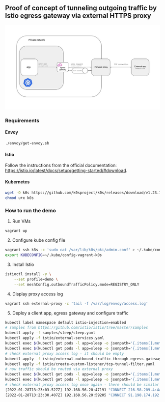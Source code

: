 ## Proof of concept of tunneling outgoing traffic by Istio egress gateway via external HTTPS proxy

![tunneling-traffic](docs/solution.jpg)

### Requirements

#### Envoy
```sh
./envoy/get-envoy.sh
```

#### Istio
Follow the instructions from the official documentation: https://istio.io/latest/docs/setup/getting-started/#download.

#### Kubernetes
```sh
wget -O k0s https://github.com/k0sproject/k0s/releases/download/v1.23.1+k0s.1/k0s-v1.23.1+k0s.1-amd64
chmod u+x k0s
```

### How to run the demo
1. Run VMs
```sh
vagrant up
```

2. Configure kube config file
```sh
vagrant ssh k8s -c 'sudo cat /var/lib/k0s/pki/admin.conf' > ~/.kube/config-vagrant-k0s
export KUBECONFIG=~/.kube/config-vagrant-k0s
```

3. Install Istio
```sh
istioctl install -y \
    --set profile=demo \
    --set meshConfig.outboundTrafficPolicy.mode=REGISTRY_ONLY
```

4. Display proxy access log
```sh
vagrant ssh external-proxy -c 'tail -f /var/log/envoy/access.log'
```

5. Deploy a client app, egress gateway and configure traffic
```sh
kubectl label namespace default istio-injection=enabled
# samples from https://github.com/istio/istio/tree/master/samples
kubectl apply -f samples/sleep/sleep.yaml
kubectl apply -f istio/external-services.yaml
kubectl exec $(kubectl get pods -l app=sleep -o jsonpath='{.items[].metadata.name}') -c sleep -- curl -v -sSL -o /dev/null -D - https://www.google.com
kubectl exec $(kubectl get pods -l app=sleep -o jsonpath='{.items[].metadata.name}') -c sleep -- curl -v -sSL -o /dev/null -D - https://www.wikipedia.org
# check external proxy access log - it should be empty
kubectl apply -f istio/external-outbound-traffic-through-egress-gateway.yaml
kubectl apply -f istio/create-custom-listener/tcp-tunnel-filter.yaml
# now traffic should be routed via external proxy
kubectl exec $(kubectl get pods -l app=sleep -o jsonpath='{.items[].metadata.name}') -c sleep -- curl -v -sSL -o /dev/null -D - https://www.google.com
kubectl exec $(kubectl get pods -l app=sleep -o jsonpath='{.items[].metadata.name}') -c sleep -- curl -v -sSL -o /dev/null -D - https://www.wikipedia.org
# check external proxy access log once again - there should be similar logs
[2022-01-28T13:23:03.527Z] 192.168.56.20:47191 "CONNECT 216.58.209.4:443 - HTTP/1.1" - 200 - DC
[2022-01-28T13:23:30.407Z] 192.168.56.20:59205 "CONNECT 91.198.174.192:443 - HTTP/1.1" - 200 - DC
```
